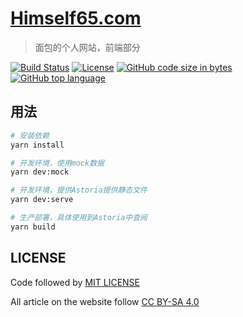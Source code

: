 # [Himself65.com](https://himself65.com)

> 面包的个人网站，前端部分

[![Build Status](https://travis-ci.com/Himself65/himself65.svg?branch=dev)](https://travis-ci.com/Himself65/himself65)
[![License](https://img.shields.io/github/license/himself65/kuen.svg)](htttps:://github.com/himself65/himself65)
[![GitHub code size in bytes](https://img.shields.io/github/languages/code-size/himself65/himself65.svg)](htttps:://github.com/himself65/himself65)
[![GitHub top language](https://img.shields.io/github/languages/top/himself65/himself65.svg)](htttps:://github.com/himself65/himself65)

## 用法

```bash
# 安装依赖
yarn install

# 开发环境，使用mock数据
yarn dev:mock

# 开发环境，提供Astoria提供静态文件
yarn dev:serve

# 生产部署，具体使用到Astoria中查阅
yarn build
```

## LICENSE

Code followed by [MIT LICENSE](LICNSE)

All article on the website follow [CC BY-SA 4.0](https://creativecommons.org/licenses/by-sa/4.0/)
